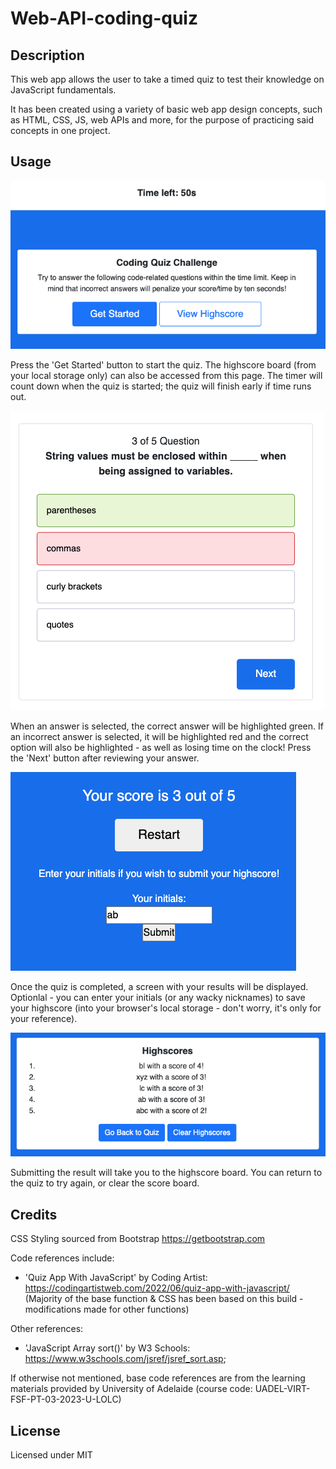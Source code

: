 # Web-API-coding-quiz

## Description

This web app allows the user to take a timed quiz to test their knowledge on JavaScript fundamentals.

It has been created using a variety of basic web app design concepts, such as HTML, CSS, JS, web APIs and more, for the purpose of practicing said concepts in one project.


## Usage

![Webpage on startup](assets/img/initial.png)

Press the 'Get Started' button to start the quiz. 
The highscore board (from your local storage only) can also be accessed from this page.
The timer will count down when the quiz is started; the quiz will finish early if time runs out.

![Sample answer](assets/img/answer.png)

When an answer is selected, the correct answer will be highlighted green.
If an incorrect answer is selected, it will be highlighted red and the correct option will also be highlighted - as well as losing time on the clock!
Press the 'Next' button after reviewing your answer.

![Results screen](assets/img/results.png)

Once the quiz is completed, a screen with your results will be displayed.
Optionlal - you can enter your initials (or any wacky nicknames) to save your highscore (into your browser's local storage - don't worry, it's only for your reference).


![Alt text](assets/img/highscores.png)

Submitting the result will take you to the highscore board.
You can return to the quiz to try again, or clear the score board.

## Credits

CSS Styling sourced from Bootstrap <https://getbootstrap.com>

Code references include:
- 'Quiz App With JavaScript' by Coding Artist: <https://codingartistweb.com/2022/06/quiz-app-with-javascript/> (Majority of the base function & CSS has been based on this build - modifications made for other functions)

Other references:
- 'JavaScript Array sort()' by W3 Schools: <https://www.w3schools.com/jsref/jsref_sort.asp>; 

If otherwise not mentioned, base code references are from the learning materials provided by University of Adelaide (course code: UADEL-VIRT-FSF-PT-03-2023-U-LOLC)



## License

Licensed under MIT 

